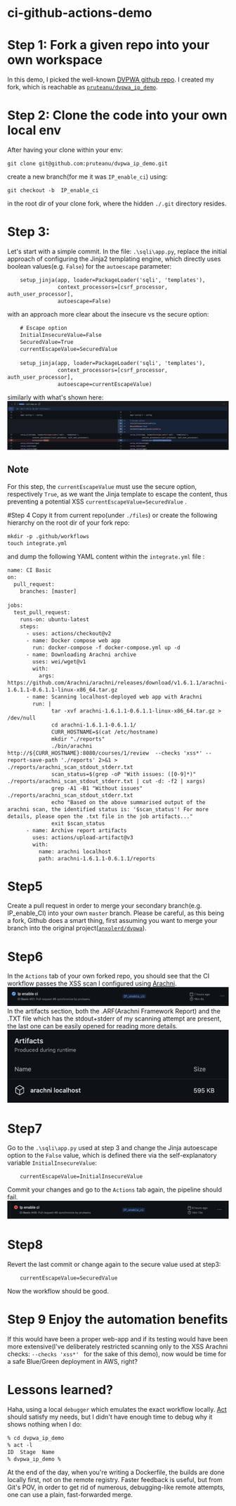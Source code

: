 # ci-github-actions-demo

# Step 1: Fork a given repo into your own workspace
In this demo, I picked the well-known [DVPWA github repo](https://github.com/anxolerd/dvpwa). I created my fork, which is reachable as [`pruteanu/dvpwa_ip_demo`](https://github.com/pruteanu/dvpwa_ip_demo?organization=pruteanu&organization=pruteanu).

# Step 2: Clone the code into your own local env
After having your clone within your env:
```
git clone git@github.com:pruteanu/dvpwa_ip_demo.git
```
create a new branch(for me it was `IP_enable_ci`) using:
```
git checkout -b  IP_enable_ci
```
in the root dir of your clone fork, where the hidden `./.git` directory resides. 

# Step 3: 
Let's start with a simple commit. In the file: `.\sqli\app.py`, replace the initial approach of configuring the Jinja2 templating engine, which directly uses boolean values(e.g. `False`) for the `autoescape` parameter:
```
    setup_jinja(app, loader=PackageLoader('sqli', 'templates'),
                context_processors=[csrf_processor, auth_user_processor],
                autoescape=False)
```
with an approach more clear about the insecure vs the secure option:
```
    # Escape option
    InitialInsecureValue=False
    SecuredValue=True
    currentEscapeValue=SecuredValue

    setup_jinja(app, loader=PackageLoader('sqli', 'templates'),
                context_processors=[csrf_processor, auth_user_processor],
                autoescape=currentEscapeValue)

```
similarly with what's shown here: ![](./images/Diff_python_small_change.jpeg)

## Note
For this step, the `currentEscapeValue` must use the secure option, respectively `True`, as we want the Jinja template to escape the content, thus preventing a potential XSS `currentEscapeValue=SecuredValue` .

#Step 4
Copy it from current repo(under `./files`) or create the following hierarchy on the root dir of your fork repo:
```
mkdir -p .github/workflows
touch integrate.yml
```

and dump the following YAML content within the `integrate.yml` file :
```
name: CI Basic
on:
  pull_request:
    branches: [master]

jobs:
  test_pull_request:
    runs-on: ubuntu-latest
    steps:
      - uses: actions/checkout@v2
      - name: Docker compose web app
        run: docker-compose -f docker-compose.yml up -d
      - name: Downloading Arachni archive
        uses: wei/wget@v1
        with:
          args: https://github.com/Arachni/arachni/releases/download/v1.6.1.1/arachni-1.6.1.1-0.6.1.1-linux-x86_64.tar.gz
      - name: Scanning localhost-deployed web app with Arachni
        run: |
              tar -xvf arachni-1.6.1.1-0.6.1.1-linux-x86_64.tar.gz > /dev/null
              cd arachni-1.6.1.1-0.6.1.1/
              CURR_HOSTNAME=$(cat /etc/hostname)
              mkdir "./reports"
              ./bin/arachni http://${CURR_HOSTNAME}:8080/courses/1/review  --checks 'xss*' --report-save-path './reports' 2>&1 > ./reports/arachni_scan_stdout_stderr.txt
              scan_status=$(grep -oP "With issues: ([0-9]*)" ./reports/arachni_scan_stdout_stderr.txt | cut -d: -f2 | xargs)
              grep -A1 -B1 "Without issues" ./reports/arachni_scan_stdout_stderr.txt
              echo "Based on the above summarised output of the arachni scan, the identified status is: '$scan_status'! For more details, please open the .txt file in the job artifacts..."
              exit $scan_status
      - name: Archive report artifacts
        uses: actions/upload-artifact@v3
        with:
          name: arachni localhost
          path: arachni-1.6.1.1-0.6.1.1/reports
```

# Step5
Create a pull request in order to merge your secondary branch(e.g. IP_enable_CI) into your own `master` branch. Please be careful, as this being a fork, Github does a smart thing, first assuming you want to merge your branch into the original project([`anxolerd/dvpwa`](https://github.com/anxolerd/dvpwa)).

# Step6
In the `Actions` tab of your own forked repo, you should see that the CI workflow passes the XSS scan I configured using [Arachni](https://www.arachni-scanner.com). 
![](./images/Ok_pipeline.png)
In the artifacts section, both the .ARF(Arachni Framework Report) and the .TXT file which has the stdout+stderr of my scanning attempt are present, the last one can be easily opened for reading more details.
![](./images/artifacts.png)

# Step7
Go to the `.\sqli\app.py` used at step 3 and change the Jinja autoescape option to the `False` value, which is defined there via the self-explanatory variable `InitialInsecureValue`:
```
    currentEscapeValue=InitialInsecureValue
```
Commit your changes and go to the `Actions` tab again, the pipeline should fail. 
![](./images/failed_pipeline.png)

# Step8
Revert the last commit or change again to the secure value used at step3:
```
    currentEscapeValue=SecuredValue
```
Now the workflow should be good.

# Step 9 Enjoy the automation benefits
If this would have been a proper web-app and if its testing would have been more extensive(I've deliberately restricted scanning only to the XSS Arachni checks: `--checks 'xss*' ` for the sake of this demo), now would be time for a safe Blue/Green deployment in AWS, right?

# Lessons learned? 
Haha, using a local `debugger` which emulates the exact workflow locally. [Act](https://github.com/nektos/act) should satisfy my needs, but I didn't have enough time to debug why it shows nothing when I do:
```
% cd dvpwa_ip_demo 
% act -l
ID  Stage  Name  
% dvpwa_ip_demo % 
```

At the end of the day, when you're writing a Dockerfile, the builds are done locally first, not on the remote registry. Faster feedback is useful, but from Git's POV, in order to get rid of numerous, debugging-like remote attempts, one can use a plain, fast-forwarded merge.

